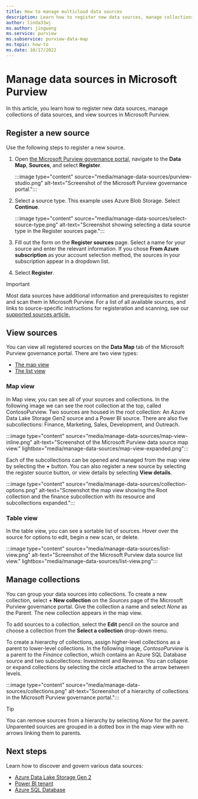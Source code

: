 ```yaml
---
title: How to manage multicloud data sources
description: Learn how to register new data sources, manage collections of data sources, and view sources in Microsoft Purview.
author: linda33wj
ms.author: jingwang
ms.service: purview
ms.subservice: purview-data-map
ms.topic: how-to
ms.date: 10/17/2022
---
```


# Manage data sources in Microsoft Purview

In this article, you learn how to register new data sources, manage collections of data sources, and view sources in Microsoft Purview.

## Register a new source

Use the following steps to register a new source.

1. Open [the Microsoft Purview governance portal](https://web.purview.azure.com/resource/), navigate to the **Data Map**, **Sources**, and select **Register**.

   :::image type="content" source="media/manage-data-sources/purview-studio.png" alt-text="Screenshot of the Microsoft Purview governance portal.":::

1. Select a source type. This example uses Azure Blob Storage. Select **Continue**.

   :::image type="content" source="media/manage-data-sources/select-source-type.png" alt-text="Screenshot showing selecting a data source type in the Register sources page.":::

1. Fill out the form on the **Register sources** page. Select a name for your source and enter the relevant information. If you chose **From Azure subscription** as your account selection method, the sources in your subscription appear in a dropdown list.

1. Select **Register**.

>[!IMPORTANT]
>Most data sources have additional information and prerequisites to register and scan them in Microsoft Purview. For a list of all available sources, and links to source-specific instructions for registeration and scanning, see our [supported sources article.](microsoft-purview-connector-overview.md#microsoft-purview-data-map-available-data-sources)

## View sources

You can view all registered sources on the **Data Map** tab of the Microsoft Purview governance portal. 
There are two view types: 

- [The map view](#map-view)
- [The list view](#table-view)

### Map view

In Map view, you can see all of your sources and collections. In the following image we can see the root collection at the top, called ContosoPurview. Two sources are housed in the root collection: An Azure Data Lake Storage Gen2 source and a Power BI source. There are also five subcollections: Finance, Marketing, Sales, Development, and Outreach.

:::image type="content" source="media/manage-data-sources/map-view-inline.png" alt-text="Screenshot of the Microsoft Purview data source map view." lightbox="media/manage-data-sources/map-view-expanded.png":::

Each of the subcollections can be opened and managed from the map view by selecting the **+** button.
You can also register a new source by selecting the register source button, or view details by selecting **View details**.

:::image type="content" source="media/manage-data-sources/collection-options.png" alt-text="Screenshot the map view showing the Root collection and the finance subcollection with its resource and subcollections expanded.":::

### Table view

In the table view, you can see a sortable list of sources. Hover over the source for options to edit, begin a new scan, or delete.

:::image type="content" source="media/manage-data-sources/list-view.png" alt-text="Screenshot of the Microsoft Purview data source list view." lightbox="media/manage-data-sources/list-view.png":::

## Manage collections

You can group your data sources into collections. To create a new collection, select **+ New collection** on the *Sources* page of the Microsoft Purview governance portal. Give the collection a name and select *None* as the Parent. The new collection appears in the map view.

To add sources to a collection, select the **Edit** pencil on the source and choose a collection from the **Select a collection** drop-down menu.

To create a hierarchy of collections, assign higher-level collections as a parent to lower-level collections. In the following image, *ContosoPurview* is a parent to the *Finance* collection, which contains an Azure SQL Database source and two subcollections: Investment and Revenue. You can collapse or expand collections by selecting the circle attached to the arrow between levels.

:::image type="content" source="media/manage-data-sources/collections.png" alt-text="Screenshot of a hierarchy of collections in the Microsoft Purview governance portal.":::

>[!TIP] 
>You can remove sources from a hierarchy by selecting *None* for the parent. Unparented sources are grouped in a dotted box in the map view with no arrows linking them to parents.

## Next steps

Learn how to discover and govern various data sources:

* [Azure Data Lake Storage Gen 2](register-scan-adls-gen2.md)
* [Power BI tenant](register-scan-power-bi-tenant.md)
* [Azure SQL Database](register-scan-azure-sql-database.md)

